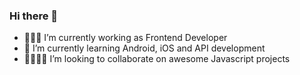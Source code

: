 ### Hi there 👋

<!--
**victorhonr/victorhonr** is a ✨ _special_ ✨ repository because its `README.md` (this file) appears on your GitHub profile.

Here are some ideas to get you started:
-->
- 👨🏻‍💻 I’m currently working as Frontend Developer
- 🌱 I’m currently learning Android, iOS and API development
- 🫱🏻‍🫲🏼 I’m looking to collaborate on awesome Javascript projects

